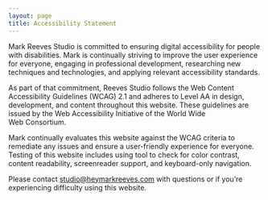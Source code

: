 ```yaml
---
layout: page
title: Accessibility Statement
---
```

Mark Reeves Studio is committed to ensuring digital accessibility for people with disabilities. Mark is continually striving to improve the user experience for everyone, engaging in professional development, researching new techniques and technologies, and applying relevant accessibility&nbsp;standards.

As part of that commitment, Reeves Studio follows the Web Content Accessibility Guidelines (WCAG) 2.1 and adheres to Level AA in design, development, and content throughout this website. These guidelines are issued by the Web Accessibility Initiative of the World Wide Web&nbsp;Consortium.

Mark continually evaluates this website against the WCAG criteria to remediate any issues and ensure a user-friendly experience for everyone. Testing of this website includes using tool to check for color contrast, content readability, screenreader support, and keyboard-only&nbsp;navigation.

Please contact <a href="mailto:studio@heymarkreeves.com">studio@heymarkreeves.com</a> with questions or if you&rsquo;re experiencing difficulty using this&nbsp;website.
